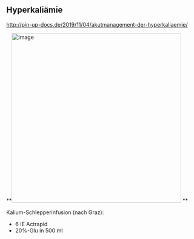 Hyperkaliämie
--
http://pin-up-docs.de/2019/11/04/akutmanagement-der-hyperkaliaemie/


**<img width="447" alt="image" src="https://user-images.githubusercontent.com/33035328/173225343-63e8c2a9-d49a-4630-b899-494e4a16d1a6.png">
**

Kalium-Schlepperinfusion (nach Graz):
- 6 IE Actrapid
- 20%-Glu in 500 ml
